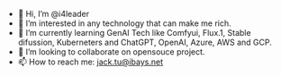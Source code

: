 - 👋 Hi, I’m @i4leader
- 👀 I’m interested in any technology that can make me rich.
- 🌱 I’m currently learning GenAI Tech like Comfyui, Flux.1, Stable difussion, Kuberneters and ChatGPT, OpenAI, Azure, AWS and GCP.
- 💞️ I’m looking to collaborate on opensouce project.
- 📫 How to reach me: jack.tu@ibays.net
